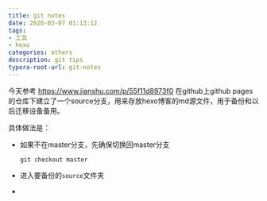 ```yaml
---
title: git notes
date: 2020-03-07 01:13:12
tags:
- 工具
- hexo
categories: others
description: git tips
typora-root-url: git-notes
---
```


<!-- more --> 

今天参考 https://www.jianshu.com/p/55f11d8973f0 在github上github pages的仓库下建立了一个source分支，用来存放hexo博客的md源文件，用于备份和以后迁移设备备用。

具体做法是：

- 如果不在master分支，先确保切换回master分支

  ```
  git checkout master
  ```

- 进入要备份的`source`文件夹
- 